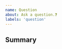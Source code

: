 ```yaml
---
name: Question
about: Ask a question.❓
labels: 'question'
---
```


## Summary

<!-- What do you need help with? -->

<!---
❗️❗️ Also, please consider donating (https://opencollective.com/kubelinkr) ❗️❗️

Donations will ensure the following:

🔨 Long term maintenance of the project
🛣 Progress on the roadmap
🐛 Quick responses to bug reports and help requests
 -->
